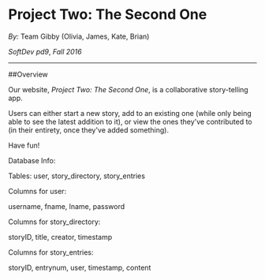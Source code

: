 # Project Two: The Second One
*By:* Team Gibby (Olivia, James, Kate, Brian)

*SoftDev pd9*, *Fall 2016*

---

##Overview

Our website, *Project Two: The Second One*, is a collaborative story-telling app. 

Users can either start a new story, add to an existing one (while only being able to see the latest addition to it), or view the ones they've contributed to (in their entirety, once they've added something). 

Have fun!


Database Info: 

Tables: user, story_directory, story_entries

Columns for user:

username, fname, lname, password

Columns for story_directory:

storyID, title, creator, timestamp

Columns for story_entries:

storyID, entrynum, user, timestamp, content